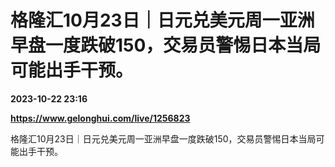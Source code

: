 # 格隆汇10月23日｜日元兑美元周一亚洲早盘一度跌破150，交易员警惕日本当局可能出手干预。

**2023-10-22 23:16**

**https://www.gelonghui.com/live/1256823**

格隆汇10月23日｜日元兑美元周一亚洲早盘一度跌破150，交易员警惕日本当局可能出手干预。